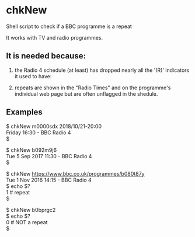 # chkNew
Shell script to check if a BBC programme is a repeat

It works with TV and radio programmes.

## It is needed because:

1) the Radio 4 schedule (at least) has dropped nearly all the
'(R)' indicators it used to have:

2) repeats are shown in the "Radio Times" and on the programme's
individual web page but are often unflagged in the shedule.

## Examples

$ chkNew m0000sdx 2018/10/21-20:00  
Friday 16:30 - BBC Radio 4  
$

$ chkNew b092m9j6  
Tue 5 Sep 2017 11:30 - BBC Radio 4  
$

$ chkNew https://www.bbc.co.uk/programmes/b080t87y  
Tue 1 Nov 2016 14:15 - BBC Radio 4  
$ echo $?  
1                         # repeat  
$

$ chkNew b0bprgc2   
$ echo $?  
0                         # NOT a repeat  
$
